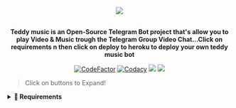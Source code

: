 <p align="center"><a href="https://t.me/TeddyXmusic_bot"><img src="https://telegra.ph/file/636e7ab32108ae4f598ec.jpg"></a></p>
<p align="center">
    <br><b>Teddy music is an Open-Source Telegram Bot project that's allow you to play Video & Music trough the Telegram Group Video Chat...Click on requirements n then click on deploy to heroku to deploy your own teddy music bot</b><br>
</p>
<p align="center">
    <a href="https://www.codefactor.io/repository/github/SuruXmanager/TeddyMusic"> <img src="https://www.codefactor.io/repository/github/SuruXmanager/TeddyMusic/badge?color=red&logo=codacy&style=flat-square" alt="CodeFactor" /></a>
    <a href="https://app.codacy.com/gh/SuruXmanager/TeddyMusic/dashboard"> <img src="https://img.shields.io/codacy/grade/a723cb464d5a4d25be3152b5d71de82d?color=red&logo=codacy&style=flat-square" alt="Codacy" /></a>
    <a href="https://www.python.org/" alt="made-with-python"> <img src="https://img.shields.io/badge/Made%20with-Python-black.svg?style=flat-square&logo=python&logoColor=blue&color=red" /></a>
    <a href="https://github.com/SuruXmanager/TeddyMusic/graphs/commit-activity" alt="Maintenance"> <img src="https://img.shields.io/badge/Maintained%3F-yes-red.svg?style=flat-square" /></a><br>
</p>


> Click on buttons to Expand!
<details>
<summary><b>🔗 Requirements</b></summary>
<br>

- [Python3.9](https://www.python.org/downloads/release/python-390/)
- [Telegram API Key](https://docs.pyrogram.org/intro/setup#api-keys)
- [Telegram Bot Token](https://t.me/botfather)
- [MongoDB URL](https://telegra.ph/How-to-Get-mongodb-url-02-18)
- [Pyrogram Session String](https://t.me/YukkiStringBot)
    


<details>
<summary><b>🔗 Deploy to Heroku</b></summary>
<br>

if you are just freely forking this repo or copying this repo...then pls give a star for this repo.

<h4>Click the button below to deploy Bot on Heroku!</h4>    
<p><a href="https://heroku.com/deploy"><img src="https://img.shields.io/badge/Deploy%20To%20Heroku-blueviolet?style=for-the-badge&logo=heroku" width="200""/></a></p>

</details>


## Contact & Support

<a href="https://t.me/teddyxbot_support"><img src="https://img.shields.io/badge/Join-Group%20Support-blue.svg?style=for-the-badge&logo=Telegram"></a><br>
<a href="https://t.me/teddy_updates"><img src="https://img.shields.io/badge/Join-Updates%20Channel-blue.svg?style=for-the-badge&logo=Telegram"></a><br>
<a href="https://t.me/sweetttu_1"><img src="https://img.shields.io/badge/Contact-Repo%20Owner-blue.svg?style=for-the-badge&logo=Telegram"></a>

## License

Distributed under the [GNU General Public License v3.0 License](https://github.com/SuruXmanager/TeddyMusic/blob/main/LICENSE) See `LICENSE.md` for more information.

## Credits

- [Suru](https://github.com/SuruXmanager) ``OWNER``
- [Laky's](https://github.com/Laky-64) for [``py-tgcalls``](https://github.com/pytgcalls/pytgcalls)
- [Dan](https://github.com/delivrance) for [``Pyrogram``](https://github.com/pyrogram)

